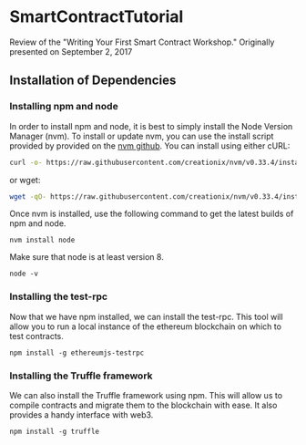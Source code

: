 # SmartContractTutorial
Review of the "Writing Your First Smart Contract Workshop." Originally presented on September 2, 2017

## Installation of Dependencies

### Installing npm and node
In order to install npm and node, it is best to simply install the Node Version Manager (nvm). To install or update nvm, you can use the install script provided by provided on the [nvm github][1]. You can install using either cURL:

```sh
curl -o- https://raw.githubusercontent.com/creationix/nvm/v0.33.4/install.sh | bash

```

or wget:

```sh
wget -qO- https://raw.githubusercontent.com/creationix/nvm/v0.33.4/install.sh | bash
```

Once nvm is installed, use the following command to get the latest builds of npm and node.
```
nvm install node
```

Make sure that node is at least version 8.
```
node -v
```


### Installing the test-rpc
Now that we have npm installed, we can install the test-rpc. This tool will allow you to run a local instance of the ethereum blockchain on which to test contracts.
```
npm install -g ethereumjs-testrpc
```

### Installing the Truffle framework
We can also install the Truffle framework using npm. This will allow us to compile contracts and migrate them to the blockchain with ease. It also provides a handy interface with web3.
```
npm install -g truffle
```


[1]: https://github.com/creationix/nvm
